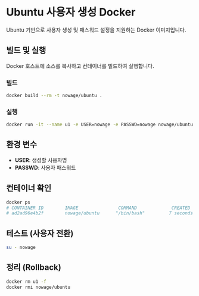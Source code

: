 # Ubuntu 사용자 생성 Docker
Ubuntu 기반으로 사용자 생성 및 패스워드 설정을 지원하는 Docker 이미지입니다.

## 빌드 및 실행

Docker 호스트에 소스를 복사하고 컨테이너를 빌드하여 실행합니다.

### 빌드
```bash
docker build --rm -t nowage/ubuntu .
```

### 실행
```bash
docker run -it --name u1 -e USER=nowage -e PASSWD=nowage nowage/ubuntu
```

## 환경 변수
- **USER**: 생성할 사용자명
- **PASSWD**: 사용자 패스워드

## 컨테이너 확인
```bash
docker ps
# CONTAINER ID        IMAGE               COMMAND             CREATED             STATUS              PORTS               NAMES
# ad2ad96e4b2f        nowage/ubuntu      "/bin/bash"         7 seconds ago       Up 6 seconds                            u1
```

## 테스트 (사용자 전환)
```bash
su - nowage
```

## 정리 (Rollback)
```bash
docker rm u1 -f
docker rmi nowage/ubuntu
```
